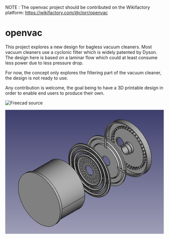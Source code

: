 NOTE : The openvac project should be contributed on the Wikifactory platform: https://wikifactory.com/@clorr/openvac

# openvac
This project explores a new design for bagless vacuum cleaners. Most vacuum cleaners use a cyclonic filter which is widely patented by Dyson. The design here is based on a laminar flow which could at least consume less power due to less pressure drop.

For now, the concept only explores the filtering part of the vacuum cleaner, the design is not ready to use.

Any contribution is welcome, the goal being to have a 3D printable design in order to enable end users to produce their own.

![Freecad source](/files/GLOBAL.fcstd)

![Freecad screenshot](/files/freecad.png)

